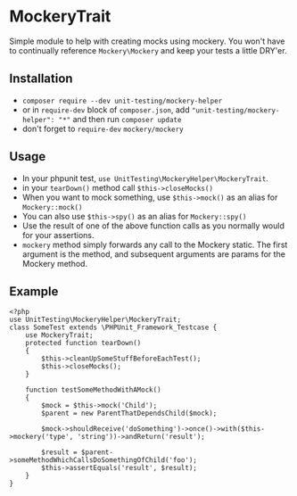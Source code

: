 # MockeryTrait #
Simple module to help with creating mocks using mockery. You won't have to continually reference `Mockery\Mockery` and keep your tests a little DRY'er.

## Installation ##
* `composer require --dev unit-testing/mockery-helper`
* or in `require-dev` block of `composer.json`, add `"unit-testing/mockery-helper": "*"` and then run `composer update`
* don't forget to `require-dev` `mockery/mockery`

## Usage ##
* In your phpunit test, `use UnitTesting\MockeryHelper\MockeryTrait`.
* in your `tearDown()` method call `$this->closeMocks()`
* When you want to mock something, use `$this->mock()` as an alias for `Mockery::mock()`
* You can also use `$this->spy()` as an alias for `Mockery::spy()`
* Use the result of one of the above function calls as you normally would for your assertions.
* `mockery` method simply forwards any call to the Mockery static. The first argument is the  method, and subsequent arguments are params for the Mockery method.

## Example ##
```
<?php
use UnitTesting\MockeryHelper\MockeryTrait;
class SomeTest extends \PHPUnit_Framework_Testcase {
	use MockeryTrait;
	protected function tearDown()
	{
		$this->cleanUpSomeStuffBeforeEachTest();
		$this->closeMocks();
	}

	function testSomeMethodWithAMock()
	{
		$mock = $this->mock('Child');
		$parent = new ParentThatDependsChild($mock);

		$mock->shouldReceive('doSomething')->once()->with($this->mockery('type', 'string'))->andReturn('result');

		$result = $parent->someMethodWhichCallsDoSomethingOfChild('foo');
		$this->assertEquals('result', $result);
	}
}
```
